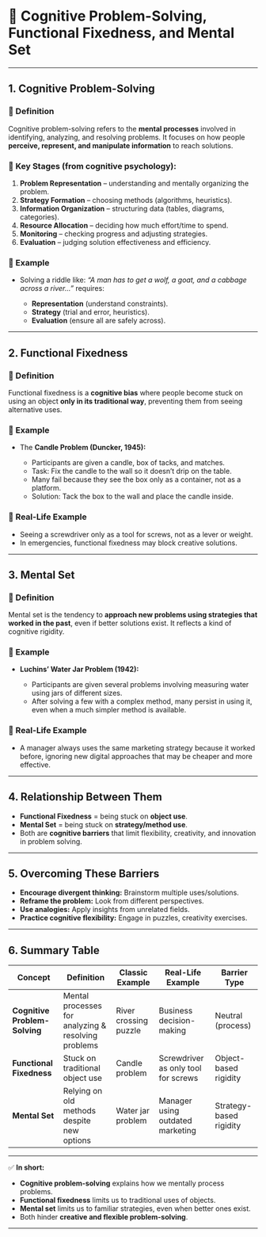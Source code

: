# 📘 Cognitive Problem-Solving, Functional Fixedness, and Mental Set

---

## 1. **Cognitive Problem-Solving**

### 🔹 Definition

Cognitive problem-solving refers to the **mental processes** involved in identifying, analyzing, and resolving problems. It focuses on how people **perceive, represent, and manipulate information** to reach solutions.

### 🔹 Key Stages (from cognitive psychology):

1. **Problem Representation** – understanding and mentally organizing the problem.
2. **Strategy Formation** – choosing methods (algorithms, heuristics).
3. **Information Organization** – structuring data (tables, diagrams, categories).
4. **Resource Allocation** – deciding how much effort/time to spend.
5. **Monitoring** – checking progress and adjusting strategies.
6. **Evaluation** – judging solution effectiveness and efficiency.

### 🔹 Example

* Solving a riddle like: *“A man has to get a wolf, a goat, and a cabbage across a river…”* requires:

  * **Representation** (understand constraints).
  * **Strategy** (trial and error, heuristics).
  * **Evaluation** (ensure all are safely across).

---

## 2. **Functional Fixedness**

### 🔹 Definition

Functional fixedness is a **cognitive bias** where people become stuck on using an object **only in its traditional way**, preventing them from seeing alternative uses.

### 🔹 Example

* The **Candle Problem (Duncker, 1945):**

  * Participants are given a candle, box of tacks, and matches.
  * Task: Fix the candle to the wall so it doesn’t drip on the table.
  * Many fail because they see the box only as a container, not as a platform.
  * Solution: Tack the box to the wall and place the candle inside.

### 🔹 Real-Life Example

* Seeing a screwdriver only as a tool for screws, not as a lever or weight.
* In emergencies, functional fixedness may block creative solutions.

---

## 3. **Mental Set**

### 🔹 Definition

Mental set is the tendency to **approach new problems using strategies that worked in the past**, even if better solutions exist. It reflects a kind of cognitive rigidity.

### 🔹 Example

* **Luchins’ Water Jar Problem (1942):**

  * Participants are given several problems involving measuring water using jars of different sizes.
  * After solving a few with a complex method, many persist in using it, even when a much simpler method is available.

### 🔹 Real-Life Example

* A manager always uses the same marketing strategy because it worked before, ignoring new digital approaches that may be cheaper and more effective.

---

## 4. **Relationship Between Them**

* **Functional Fixedness** = being stuck on **object use**.
* **Mental Set** = being stuck on **strategy/method use**.
* Both are **cognitive barriers** that limit flexibility, creativity, and innovation in problem solving.

---

## 5. **Overcoming These Barriers**

* **Encourage divergent thinking:** Brainstorm multiple uses/solutions.
* **Reframe the problem:** Look from different perspectives.
* **Use analogies:** Apply insights from unrelated fields.
* **Practice cognitive flexibility:** Engage in puzzles, creativity exercises.

---

## 6. **Summary Table**

| Concept                       | Definition                                          | Classic Example       | Real-Life Example                   | Barrier Type            |
| ----------------------------- | --------------------------------------------------- | --------------------- | ----------------------------------- | ----------------------- |
| **Cognitive Problem-Solving** | Mental processes for analyzing & resolving problems | River crossing puzzle | Business decision-making            | Neutral (process)       |
| **Functional Fixedness**      | Stuck on traditional object use                     | Candle problem        | Screwdriver as only tool for screws | Object-based rigidity   |
| **Mental Set**                | Relying on old methods despite new options          | Water jar problem     | Manager using outdated marketing    | Strategy-based rigidity |

---

✅ **In short:**

* **Cognitive problem-solving** explains how we mentally process problems.
* **Functional fixedness** limits us to traditional uses of objects.
* **Mental set** limits us to familiar strategies, even when better ones exist.
* Both hinder **creative and flexible problem-solving**.

---
